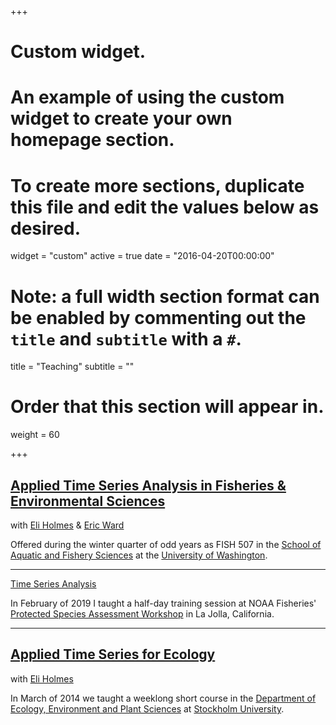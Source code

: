 +++
# Custom widget.
# An example of using the custom widget to create your own homepage section.
# To create more sections, duplicate this file and edit the values below as desired.
widget = "custom"
active = true
date = "2016-04-20T00:00:00"

# Note: a full width section format can be enabled by commenting out the `title` and `subtitle` with a `#`.
title = "Teaching"
subtitle = ""

# Order that this section will appear in.
weight = 60

+++

## [Applied Time Series Analysis in Fisheries & Environmental Sciences](https://nwfsc-timeseries.github.io/atsa/)

with [Eli Holmes](https://faculty.washington.edu/eeholmes/) & [Eric Ward](https://faculty.washington.edu/warde/)

Offered during the winter quarter of odd years as FISH 507 in the [School of Aquatic and Fishery Sciences](https://fish.uw.edu/) at the [University of Washington](https://www.washington.edu/).

***

[Time Series Analysis](https://mdscheuerell.github.io/PSAW2/)

In February of 2019 I taught a half-day training session at NOAA Fisheries' [Protected Species Assessment Workshop](https://www.fisheries.noaa.gov/event/protected-species-assessment-workshop-psaw-ii) in La Jolla, California.

***

## [Applied Time Series for Ecology](https://timeseriescourseemb.wordpress.com/)

with [Eli Holmes](https://faculty.washington.edu/eeholmes/)

In March of 2014 we taught a weeklong short course in the [Department of Ecology, Environment and Plant Sciences](http://su.se/deep/english/) at [Stockholm University](http://www.su.se/english/).